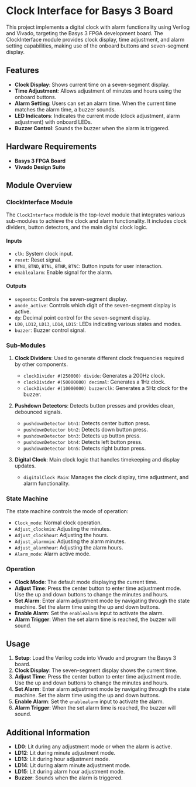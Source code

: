 # Clock Interface for Basys 3 Board

This project implements a digital clock with alarm functionality using Verilog and Vivado, targeting the Basys 3 FPGA development board. The ClockInterface module provides clock display, time adjustment, and alarm setting capabilities, making use of the onboard buttons and seven-segment display.

## Features

- **Clock Display**: Shows current time on a seven-segment display.
- **Time Adjustment**: Allows adjustment of minutes and hours using the onboard buttons.
- **Alarm Setting**: Users can set an alarm time. When the current time matches the alarm time, a buzzer sounds.
- **LED Indicators**: Indicates the current mode (clock adjustment, alarm adjustment) with onboard LEDs.
- **Buzzer Control**: Sounds the buzzer when the alarm is triggered.

## Hardware Requirements

- **Basys 3 FPGA Board**
- **Vivado Design Suite**

## Module Overview

### ClockInterface Module

The `ClockInterface` module is the top-level module that integrates various sub-modules to achieve the clock and alarm functionality. It includes clock dividers, button detectors, and the main digital clock logic.

#### Inputs

- `clk`: System clock input.
- `reset`: Reset signal.
- `BTNU`, `BTND`, `BTNL`, `BTNR`, `BTNC`: Button inputs for user interaction.
- `enablealarm`: Enable signal for the alarm.

#### Outputs

- `segments`: Controls the seven-segment display.
- `anode_active`: Controls which digit of the seven-segment display is active.
- `dp`: Decimal point control for the seven-segment display.
- `LD0`, `LD12`, `LD13`, `LD14`, `LD15`: LEDs indicating various states and modes.
- `buzzer`: Buzzer control signal.

### Sub-Modules

1. **Clock Dividers**: Used to generate different clock frequencies required by other components.
    - `clockDivider #(250000) divide`: Generates a 200Hz clock.
    - `clockDivider #(50000000) decimal`: Generates a 1Hz clock.
    - `clockDivider #(10000000) buzzerclk`: Generates a 5Hz clock for the buzzer.

2. **Pushdown Detectors**: Detects button presses and provides clean, debounced signals.
    - `pushdownDetector btn1`: Detects center button press.
    - `pushdownDetector btn2`: Detects down button press.
    - `pushdownDetector btn3`: Detects up button press.
    - `pushdownDetector btn4`: Detects left button press.
    - `pushdownDetector btn5`: Detects right button press.

3. **Digital Clock**: Main clock logic that handles timekeeping and display updates.
    - `digitalClock Main`: Manages the clock display, time adjustment, and alarm functionality.

### State Machine

The state machine controls the mode of operation:
- `Clock_mode`: Normal clock operation.
- `Adjust_clockmin`: Adjusting the minutes.
- `Adjust_clockhour`: Adjusting the hours.
- `Adjust_alarmmin`: Adjusting the alarm minutes.
- `Adjust_alarmhour`: Adjusting the alarm hours.
- `Alarm_mode`: Alarm active mode.

### Operation

- **Clock Mode**: The default mode displaying the current time.
- **Adjust Time**: Press the center button to enter time adjustment mode. Use the up and down buttons to change the minutes and hours.
- **Set Alarm**: Enter alarm adjustment mode by navigating through the state machine. Set the alarm time using the up and down buttons.
- **Enable Alarm**: Set the `enablealarm` input to activate the alarm.
- **Alarm Trigger**: When the set alarm time is reached, the buzzer will sound.

## Usage

1. **Setup**: Load the Verilog code into Vivado and program the Basys 3 board.
2. **Clock Display**: The seven-segment display shows the current time.
3. **Adjust Time**: Press the center button to enter time adjustment mode. Use the up and down buttons to change the minutes and hours.
4. **Set Alarm**: Enter alarm adjustment mode by navigating through the state machine. Set the alarm time using the up and down buttons.
5. **Enable Alarm**: Set the `enablealarm` input to activate the alarm.
6. **Alarm Trigger**: When the set alarm time is reached, the buzzer will sound.

## Additional Information

- **LD0**: Lit during any adjustment mode or when the alarm is active.
- **LD12**: Lit during minute adjustment mode.
- **LD13**: Lit during hour adjustment mode.
- **LD14**: Lit during alarm minute adjustment mode.
- **LD15**: Lit during alarm hour adjustment mode.
- **Buzzer**: Sounds when the alarm is triggered.


